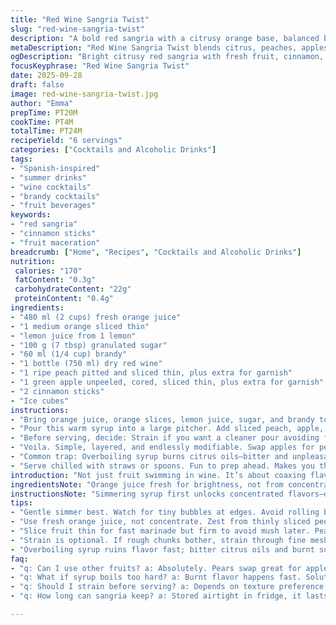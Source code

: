 ```yaml
---
title: "Red Wine Sangria Twist"
slug: "red-wine-sangria-twist"
description: "A bold red sangria with a citrusy orange base, balanced by fresh peaches and apples, all steeped overnight with warming cinnamon sticks. Cognac is swapped for brandy for a mellower kick. Slight sugar reduction. Gentle simmer of juice and fruit slices extracts vibrant fragrance and deepens flavor. Straining optional, depending on how rustic you like it. Serve chilled with fresh fruit and ice. A textured, aromatic punch—fruity, spiced, and subtly boozy. Flexible and forgiving. Perfect summer gathering sip or anytime you crave bright wine-based refreshment."
metaDescription: "Red Wine Sangria Twist blends citrus, peaches, apples with warming cinnamon and brandy for a bright, layered wine punch steeped overnight and served chilled."
ogDescription: "Bright citrusy red sangria with fresh fruit, cinnamon, and mellow brandy. Simmered syrup, steeped flavors, served chilled. Rustic or strained, your call."
focusKeyphrase: "Red Wine Sangria Twist"
date: 2025-09-28
draft: false
image: red-wine-sangria-twist.jpg
author: "Emma"
prepTime: PT20M
cookTime: PT4M
totalTime: PT24M
recipeYield: "6 servings"
categories: ["Cocktails and Alcoholic Drinks"]
tags:
- "Spanish-inspired"
- "summer drinks"
- "wine cocktails"
- "brandy cocktails"
- "fruit beverages"
keywords:
- "red sangria"
- "cinnamon sticks"
- "fruit maceration"
breadcrumb: ["Home", "Recipes", "Cocktails and Alcoholic Drinks"]
nutrition: 
 calories: "170"
 fatContent: "0.3g"
 carbohydrateContent: "22g"
 proteinContent: "0.4g"
ingredients:
- "480 ml (2 cups) fresh orange juice"
- "1 medium orange sliced thin"
- "lemon juice from 1 lemon"
- "100 g (7 tbsp) granulated sugar"
- "60 ml (1/4 cup) brandy"
- "1 bottle (750 ml) dry red wine"
- "1 ripe peach pitted and sliced thin, plus extra for garnish"
- "1 green apple unpeeled, cored, sliced thin, plus extra for garnish"
- "2 cinnamon sticks"
- "Ice cubes"
instructions:
- "Bring orange juice, orange slices, lemon juice, sugar, and brandy to a gentle simmer in a saucepan. Watch closely for a few bubbles—don't let it boil hard; soft simmer releases aromatic oils from peel and dissolves sugar into sticky syrup. About 3 to 4 minutes max. Remove from heat; cool slightly—not cold. Quick tip: residual heat helps the fruit soak better."
- "Pour this warm syrup into a large pitcher. Add sliced peach, apple, cinnamon sticks, and the entire bottle of wine. Stir lightly, don’t mash fruit—keeps texture intact. Cover tightly and let rest overnight in fridge. This long maceration softens fruit, deepens spiced aroma. Spoons of sugar or extra citrus can be adjusted next day if too tart or mild."
- "Before serving, decide: Strain if you want a cleaner pour avoiding floating bits, or serve rustic, dumping all in glass. Add plenty of fresh ice, extra peach and apple slices for color and texture. The first sip hits with bright citrus; the mid-palate shows peach sweetness and cinnamon warmth. Mouthfeel smooth yet lively. If wine tastes flat next day, a splash of soda water wakes it back to life."
- "Voila. Simple, layered, and endlessly modifiable. Swap apples for pears, toss in berries mid-maceration, or swap lemon for lime juice to freshen. Cognac swapped to brandy here—mellower base but still strong backbone. Sugar cut slightly since orange juice has natural sugars; adjust sweetness as preferences dictate."
- "Common trap: Overboiling syrup burns citrus oils—bitter and unpleasant. Use low heat. And don’t forget the cinnamon sticks—they anchor the spice but should never overpower. Remove if too strong after tasting. Same with fruit—over-soggy slices for maceration are best eaten out separately or tossed into granola."
- "Serve chilled with straws or spoons. Fun to prep ahead. Makes you think about the balance in sangria—fruit, citrus, booze, sweetness, spice—all marrying through slow melding. Not rushed, patience here builds character and depth. A sangria that’s lived, not slapped together."
introduction: "Not just fruit swimming in wine. It’s about coaxing flavors out, coaxing fruit to soften and soak the subtle heat from brandy and cinnamon without losing brightness. Past tries with too much sugar or too short a soak left flat, dull mess. But this balance? Citrus simmered gently, mix left overnight, magic. Discovered less sugar lets natural juice sing. Brandy instead of cognac—softer, rounder, yet still plenty boozy backbone. Cinnamon sticks tickle the nose but don’t clobber the palate. Fruit sliced thin so it doesn’t get sloppy but releases enough. The real test? Sipping when cold and fruity bits burst. Tried with pears and clove once—lesson learned—clove can dominate fast."
ingredientsNote: "Orange juice fresh for brightness, not from concentrate really matters here—the fresh pulp oils hit the syrup and release those zingy aromas. Citrus peel sliced thin but watch the pith; too thick a peel bitter-fying. Brandy chosen over cognac for smoother hit with less aggressive edge. Sugar lowered slightly from usual to not kill natural fruit acidity—can add more after tasting. Peach ripe but still firm enough to slice thin without mush. Apple variety here flexible—tart green or sweeter red pears also work but adjust sugar accordingly. Cinnamon sticks big flavor player—fresh ones last longer, dry ones tend to overpower if left too long. Ice essential just before serving, don’t dilute syrup mixture or wine while steeping."
instructionsNote: "Simmering syrup first unlocks concentrated flavors—don’t ignore or rush this part. Watch for bubbles gently appearing — signaling juice oils release, sugar dissolving. Stirring periodically helps avoid scorching sugar on pan bottom. Quick cooldown after heat removes scorch risk but keeps warmth to invite fruit into that syrup bath. Overnight chill isn’t strict but crucial—minimum 8 hours, preferably a full night, for that mellow melding effect. Straining optional, saves muddled texture but loses a bit of rustic charm. Adjust sweetness after chilling—cold mutes sweetness perception. Fresh fruit and ice cubes last step to balance temperature and taste contrast. Avoid shaking aggressively once ice added to keep bubbles from vanishing if carbonated addition used. Monitor cinnamon presence—remove sticks if flavor too pronounced. Spicy warming but nuanced. No rush, slower is better here."
tips:
- "Gentle simmer best. Watch for tiny bubbles at edges. Avoid rolling boil. Citrus oils smell sharp at simmer start then mellow. Timing around three to four minutes max. Stir often. Avoid scorch on pan bottom. Hot syrup helps fruit soak flavors better overnight. Cool but not cold before adding fruit and wine. Warmth extracts, cold kills infusion speed."
- "Use fresh orange juice, not concentrate. Zest from thinly sliced peel biggest aroma hit. Pith too thick = bitterness warning. Brandy replaces cognac here for softer hit. Sugar needs adjusting—orange juice naturally sweet. Taste before chilling overnight. Add more next day if tart or bland. I cut sugar from trial to trial; less works better with fresh fruits."
- "Slice fruit thin for fast marinade but firm to avoid mush later. Peach and apple variety flexible; tart green apple or sweeter pears change sweetness needs. Cinnamon sticks strong players—use fresh if possible. Dry sticks overpower fast in long soak. Remove early if sharp bite noticed. Balance cinnamon carefully; too much kills mid-palate softness."
- "Strain is optional. If rough chunks bother, strain through fine mesh. Rustic style is chunkier, messier but aromatic. Pour gently to keep texture or go cleaned-up. Ice added last should never dilute early syrup infusion—add sparingly to each glass. If sangria tastes flat next day, splash soda water for bounce. Carbonation wakes flavors without diluting too much."
- "Overboiling syrup ruins flavor fast; bitter citrus oils and burnt sugar taste nastier than bland. Keep low heat, watch closely. Take saucepan off heat quickly once syrup formed. Cool partially before fruit bath. Overnight soak needs at least 8 hours, better 12+. Patience unlocks layers. Fridge steeping best, slows breakdown but allows melding. Quick chill kills depth."
faq:
- "q: Can I use other fruits? a: Absolutely. Pears swap great for apples if adjust sugar up or down. Berries can go in mid-soak but add late to avoid crush and bitterness. Citrus variations work too—lime for lemon adds sharp zing. Just tweak sugar and steep times."
- "q: What if syrup boils too hard? a: Burnt flavor happens fast. Solution is quick discard or remake for clean base. Don't rush simmer step. Stir often. Low heat only. Burnt bitterness kills sangria brightness. Could rescue by adding fresh juice but better to restart for balance."
- "q: Should I strain before serving? a: Depends on texture preference. Pouring chunky fruit in glass is rustic, more aromatic. Straining makes cleaner look, smoother sip. Do strain if chunks annoy or for party neatness. Keep cinnamon sticks out unless you like surprises in texture."
- "q: How long can sangria keep? a: Stored airtight in fridge, it lasts up to 3 days safe. Flavors evolve but fruit gets soggy fast. Remove fruit chunks day two for less mush. Best cold, fresh ice last minute so juice not diluted. Avoid freezer, it kills texture and mutes aromas."

---
```

